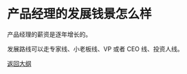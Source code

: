 # 产品经理的发展钱景怎么样

产品经理的薪资是逐年增长的。

发展路线可以走专家线、小老板线、VP 或者 CEO 线、投资人线。



[返回大纲](https://github.com/FRANKIETANG/PM#%E4%BA%A7%E5%93%81%E7%BB%8F%E7%90%86%E7%AC%AC%E4%B8%80%E8%AF%BE-%E5%89%8D%E8%A8%80)